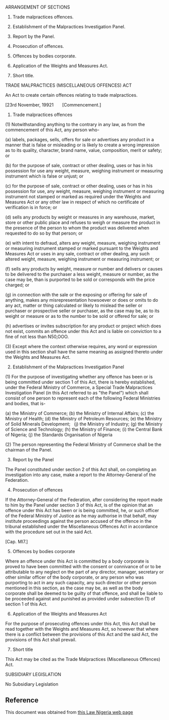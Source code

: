 # 

ARRANGEMENT OF SECTIONS

1. Trade malpractices offences.

2. Establishment of the Malpractices Investigation Panel.

3. Report by the Panel.

4. Prosecution of offences.

5. Offences by bodies corporate.

6. Application of the Weights and Measures Act.

7. Short title.

TRADE MALPRACTICES (MISCELLANEOUS OFFENCES) ACT

An Act to create certain offences relating to trade malpractices.

[23rd November, 19921       [Commencement.]

1. Trade malpractices offences

(1) Notwithstanding anything to the contrary in any law, as from the commencement of this Act, any person who-

(a) labels, packages, sells, offers for sale or advertises any product in a manner that is false or misleading or is likely to create a wrong impression as to its quality, character, brand name, value, composition, merit or safety; or

(b) for the purpose of sale, contract or other dealing, uses or has in his possession for use any weight, measure, weighing instrument or measuring instrument which is false or unjust; or

(c) for the purpose of sale, contract or other dealing, uses or has in his possession for use, any weight, measure, weighing instrument or measuring instrument not stamped or marked as required under the Weights and Measures Act or any other law in respect of which no certificate of verification is in force; or

(d) sells any products by weight or measures in any warehouse, market, store or other public place and refuses to weigh or measure the product in the presence of the person to whom the product was delivered when requested to do so by that person; or

(e) with intent to defraud, alters any weight, measure, weighing instrument or measuring instrument stamped or marked pursuant to the Weights and Measures Act or uses in any sale, contract or other dealing, any such altered weight, measure, weighing instrument or measuring instrument; or

(f) sells any products by weight, measure or number and delivers or causes to be delivered to the purchaser a less weight, measure or number, as the case may be, than is purported to be sold or corresponds with the price charged; or

(g) in connection with the sale or the exposing or offering for sale of anything, makes any misrepresentation howsoever or does or omits to do any act, matter or thing calculated or likely to mislead the seller or purchaser or prospective seller or purchaser, as the case may be, as to its weight or measure or as to the number to be sold or offered for sale; or

(h) advertises or invites subscription for any product or project which does not exist, commits an offence under this Act and is liable on conviction to a fine of not less than N50,OOO.

(3) Except where the context otherwise requires, any word or expression used in this section shall have the same meaning as assigned thereto under the Weights and Measures Act.

2. Establishment of the Malpractices Investigation Panel

(1) For the purpose of investigating whether any offence has been or is being committed under section 1 of this Act, there is hereby established, under the Federal Ministry of Commerce, a Special Trade Malpractices Investigation Panel (in this Act referred to as "the Panel") which shall consist of one person to represent each of the following Federal Ministries and bodies, that is-

(a) the Ministry of Commerce; (b) the Ministry of Internal Affairs; (c) the Ministry of Health; (d) the Ministry of Petroleum Resources; (e) the Ministry of Solid Minerals Development;   (j) the Ministry of Industry; (g) the Ministry of Science and Technology; (h) the Ministry of Finance; (i) the Central Bank of Nigeria; (j) the Standards Organisation of Nigeria

(2) The person representing the Federal Ministry of Commerce shall be the chairman of the Panel.

3. Report by the Panel

The Panel constituted under section 2 of this Act shall, on completing an investigation into any case, make a report to the Attorney-General of the Federation.

4. Prosecution of offences

If the Attorney-General of the Federation, after considering the report made to him by the Panel under section 3 of this Act, is of the opinion that an offence under this Act has been or is being committed, he, or such officer of the Federal Ministry of Justice as he may authorise in that behalf, may institute proceedings against the person accused of the offence in the tribunal established under the Miscellaneous Offences Act in accordance with the procedure set out in the said Act.

[Cap. MI7.]

5. Offences by bodies corporate

Where an offence under this Act is committed by a body corporate is proved to have been committed with the consent or connivance of or to be attributable to any neglect on the part of any director, manager, secretary or other similar officer of the body corporate, or any person who was purporting to act in any such capacity, any such director or other person mentioned in this section, as the case may be, as well as the body corporate shall be deemed to be guilty of that offence, and shall be liable to be proceeded against and punished as provided under subsection (1) of section 1 of this Act.

6. Application of the Weights and Measures Act

For the purpose of prosecuting offences under this Act, this Act shall be read together with the Weights and Measures Act, so however that where there is a conflict between the provisions of this Act and the said Act, the provisions of this Act shall prevail.

7. Short title

This Act may be cited as the Trade Malpractices (Miscellaneous Offences) Act.

SUBSIDIARY LEGISLATION

No Subsidiary Legislation

## Reference

This document was obtained from [this Law Nigeria web page](http://www.lawnigeria.com/LFN/T/Trade-Malpractises%28Miscellaneous%29Act.php)
